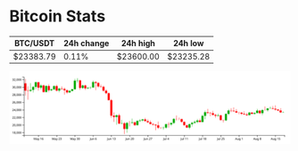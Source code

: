 # Bitcoin Stats

BTC/USDT|24h change|24h high|24h low|
|---|---|---|---|
|$23383.79|0.11%|$23600.00|$23235.28|

<img src="./chart.svg">
